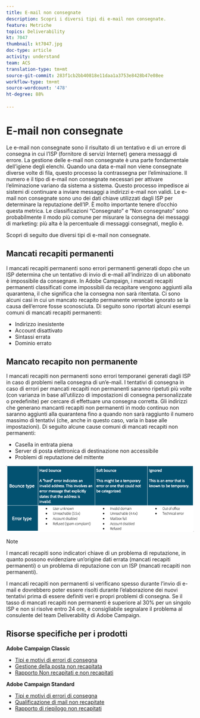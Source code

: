 ```yaml
---
title: E-mail non consegnate
description: Scopri i diversi tipi di e-mail non consegnate.
feature: Metriche
topics: Deliverability
kt: 7047
thumbnail: kt7047.jpg
doc-type: article
activity: understand
team: ACS
translation-type: tm+mt
source-git-commit: 283f1cb2bb40818e11daa1a3753e8428b47e08ee
workflow-type: tm+mt
source-wordcount: '478'
ht-degree: 88%

---
```



# E-mail non consegnate

Le e-mail non consegnate sono il risultato di un tentativo e di un errore di consegna in cui l’ISP (fornitore di servizi Internet) genera messaggi di errore. La gestione delle e-mail non consegnate è una parte fondamentale dell’igiene degli elenchi. Quando una data e-mail non viene consegnate diverse volte di fila, questo processo la contrassegna per l’eliminazione. Il numero e il tipo di e-mail non consegnate necessari per attivare l’eliminazione variano da sistema a sistema. Questo processo impedisce ai sistemi di continuare a inviare messaggi a indirizzi e-mail non validi. Le e-mail non consegnate sono uno dei dati chiave utilizzati dagli ISP per determinare la reputazione dell’IP. È molto importante tenere d’occhio questa metrica. Le classificazioni “Consegnato” e “Non consegnato” sono probabilmente il modo più comune per misurare la consegna dei messaggi di marketing: più alta è la percentuale di messaggi consegnati, meglio è.

Scopri di seguito due diversi tipi di e-mail non consegnate.

## Mancati recapiti permanenti

I mancati recapiti permanenti sono errori permanenti generati dopo che un ISP determina che un tentativo di invio di e-mail all’indirizzo di un abbonato è impossibile da consegnare. In Adobe Campaign, i mancati recapiti permanenti classificati come impossibili da recapitare vengono aggiunti alla quarantena, il che significa che la consegna non sarà ritentata. Ci sono alcuni casi in cui un mancato recapito permanente verrebbe ignorato se la causa dell’errore fosse sconosciuta.
Di seguito sono riportati alcuni esempi comuni di mancati recapiti permanenti:

* Indirizzo inesistente
* Account disattivato
* Sintassi errata
* Dominio errato

## Mancato recapito non permanente

I mancati recapiti non permanenti sono errori temporanei generati dagli ISP in caso di problemi nella consegna di un’e-mail. I tentativi di consegna in caso di errori per mancati recapiti non permanenti saranno ripetuti più volte (con varianza in base all’utilizzo di impostazioni di consegna personalizzate o predefinite) per cercare di effettuare una consegna corretta. Gli indirizzi che generano mancanti recapiti non permanenti in modo continuo non saranno aggiunti alla quarantena fino a quando non sarà raggiunto il numero massimo di tentativi (che, anche in questo caso, varia in base alle impostazioni). Di seguito alcune cause comuni di mancati recapiti non permanenti:

* Casella in entrata piena
* Server di posta elettronica di destinazione non accessibile
* Problemi di reputazione del mittente

![tipi di mancato recapito](../assets/bounce-types.png)

>[!NOTE]
>
>I mancati recapiti sono indicatori chiave di un problema di reputazione, in quanto possono evidenziare un’origine dati errata (mancati recapiti permanenti) o un problema di reputazione con un ISP (mancati recapiti non permanenti).
>
>I mancati recapiti non permanenti si verificano spesso durante l’invio di e-mail e dovrebbero poter essere risolti durante l’elaborazione dei nuovi tentativi prima di essere definiti veri e propri problemi di consegna. Se il tasso di mancati recapiti non permanenti è superiore al 30% per un singolo ISP e non si risolve entro 24 ore, è consigliabile segnalare il problema al consulente del team Deliverability di Adobe Campaign.

## Risorse specifiche per i prodotti

**Adobe Campaign Classic**

* [Tipi e motivi di errori di consegna](https://experienceleague.adobe.com/docs/campaign-classic/using/sending-messages/monitoring-deliveries/understanding-delivery-failures.html#delivery-failure-types-and-reasons)
* [Gestione della posta non recapitata](https://experienceleague.adobe.com/docs/campaign-classic/using/sending-messages/monitoring-deliveries/understanding-delivery-failures.html#bounce-mail-management)
* [Rapporto Non recapitati e non recapitati](https://experienceleague.adobe.com/docs/campaign-classic/using/reporting/reports-on-deliveries/global-reports.html#non-deliverables-and-bounces)

**Adobe Campaign Standard**

* [Tipi e motivi di errori di consegna](https://experienceleague.adobe.com/docs/campaign-standard/using/testing-and-sending/monitoring-messages/understanding-delivery-failures.html#delivery-failure-types-and-reasons)
* [Qualificazione di mail non recapitate](https://experienceleague.adobe.com/docs/campaign-standard/using/testing-and-sending/monitoring-messages/understanding-delivery-failures.html#bounce-mail-qualification)
* [Rapporto di riepilogo non recapitati](https://experienceleague.adobe.com/docs/campaign-standard/using/reporting/list-of-reports/bounce-summary.html?lang=it#reporting)
